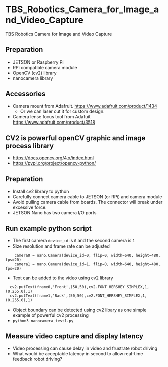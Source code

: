 # TBS_Robotics_Camera_for_Image_and_Video_Capture
TBS Robotics Camera for Image and Video Capture
## Preparation
- JETSON or Raspberry Pi
- RPi compatible camera module
- OpenCV (cv2) library
- nanocamera library
## Accessories
- Camera mount from Adafruit. https://www.adafruit.com/product/1434
  - Or we can laser cut it for custom design. 
- Camera lense focus tool from Adafuit https://www.adafruit.com/product/3518
## CV2 is powerful openCV graphic and image process library
- https://docs.opencv.org/4.x/index.html
- https://pypi.org/project/opencv-python/ 
## Preparation
- Install cv2 library to python
- Carefully connect camera cable to JETSON (or RPi) and camera module
- Avoid pulling camera cable from boards. The connector will break under excessive force.
- JETSON Nano has two camera I/O ports
## Run example python script
- The first camera `device_id` is `0` and the second camera is `1`
- Size resolution and frame rate can be adjusted
```
    camera0 = nano.Camera(device_id=0, flip=0, width=640, height=480, fps=20)
    camera1 = nano.Camera(device_id=1, flip=0, width=640, height=480, fps=20)
```
- Text can be added to the video using cv2 library
```
  cv2.putText(frame0,'Front',(50,50),cv2.FONT_HERSHEY_SIMPLEX,1,(0,255,0),1)
  cv2.putText(frame1,'Back',(50,50),cv2.FONT_HERSHEY_SIMPLEX,1,(0,255,0),1)
```
- Object boundary can be detected using cv2 libary as one simple example of powerful cv2 processing
- `python3 nanocamera_test1.py`
## Measure video capture and display latency 
- Video processing can cause delay in video and frustrate robot driving
- What would be acceptable latency in second to allow real-time feedback robot driving?
